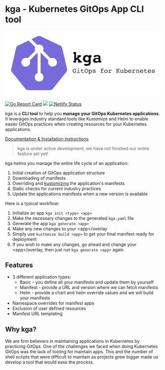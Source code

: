 # kga - Kubernetes GitOps App CLI tool
![](docs/assets/kga_logo_white_bg_565.png)

[![Go Report Card](https://goreportcard.com/badge/github.com/greenstatic/kga)](https://goreportcard.com/report/github.com/greenstatic/kga)
![](https://img.shields.io/github/license/greenstatic/kga)
[![Netlify Status](https://api.netlify.com/api/v1/badges/51b957b0-912e-4227-bcfd-300c19555998/deploy-status)](https://app.netlify.com/sites/kga/deploys)

kga is a **CLI tool** to help you **manage your GitOps Kubernetes applications**. It leverages industry standard tools like Kustomize and Helm to enable easier GitOps practices when creating resources for your Kubernetes applications. 

[Documentation & Installation instructions](https://kga.greenstatic.dev)

> kga is under active development, we have not finished our entire feature set yet!

kga helms you manage the entire life cycle of an application:

1. Initial creation of GitOps application structure
2. Downloading of manifests
3. Overriding and [kustomizing](https://kustomize.io) the application's manifests
4. Static checks for current industry practices
5. Update the applications manifests when a new version is available 


Here is a typical workflow:

1. Initialize an app `kga init <type> <app>`
2. Make the necessary changes to the generated `kga.yaml` file
3. Generate the app `kga generate <app>`
4. Make any new changes to your <app\>/overlay
5. Simply use `kustomize build <app>` to get your final manifest ready for deployment
6. If you wish to make any changes, go ahead and change your <app\>/overlay, then just run `kga generate <app>` again


## Features
* 3 different application types:
    * Basic - you define all your manifests and update them by yourself
    * Manifest - provide a URL and version where we can fetch manifests
    * Helm - provide a chart and helm override values and we will build your manifests
* Namespace overrides for manifest apps
* Exclusion of user defined resources
* Manifest URL templating 

## Why kga?
We are firm believers in maintaining applications in Kubernetes by practicing GitOps.
One of the challenges we faced when doing Kubernetes GitOps was the lack of tooling for maintain apps.
This and the number of shell scripts that were difficult to maintain as projects grew bigger made us develop a tool that would ease the process.
